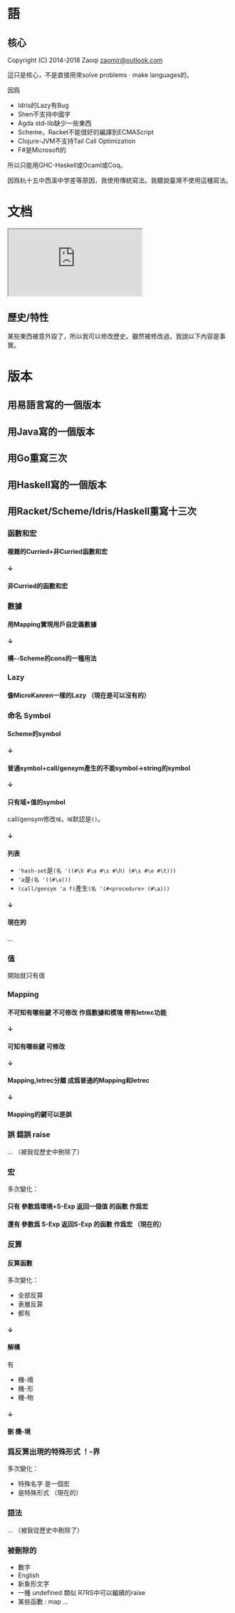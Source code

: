 語
==
核心
---
Copyright (C) 2014-2018  Zaoqi <zaomir@outlook.com>

這只是核心，不是直接用來solve problems · make languages的。

因爲
+ Idris的Lazy有Bug
+ Shen不支持中國字
+ Agda std-lib缺少一些東西
+ Scheme，Racket不能很好的編譯到ECMAScript
+ Clojure-JVM不支持Tail Call Optimization
+ F#是Microsoft的

所以只能用GHC-Haskell或Ocaml或Coq。

因爲杭十五中西溪中学差等原因，我使用傳統寫法。我聽說臺灣不使用這種寫法。

# 文档
<iframe src="http://the-language.github.io"></iframe>

歷史/特性
-------
某些東西被意外毀了，所以我可以修改歷史。雖然被修改過，我說以下內容是事實。

# 版本
## 用易語言寫的一個版本
## 用Java寫的一個版本
## 用Go重寫三次
## 用Haskell寫的一個版本
## 用Racket/Scheme/Idris/Haskell重寫十三次
### 函數和宏
#### 複雜的Curried+非Curried函數和宏
#### ↓
#### 非Curried的函數和宏
### 數據
#### 用Mapping實現用戶自定義數據
#### ↓
#### 構--Scheme的cons的一種用法
### Lazy
#### 像MicroKanren一樣的Lazy （現在是可以沒有的）
### 命名 Symbol
#### Scheme的symbol
#### ↓
#### 普通symbol+call/gensym產生的不能symbol->string的symbol
#### ↓
#### 只有域+值的symbol
call/gensym修改`域`，`域`默認是`()`。
#### ↓
#### 列表
+ `'hash-set`是`(名 '((#\h #\a #\s #\h) (#\s #\e #\t)))`
+ `'a`是`(名 '((#\a)))`
+ `(call/gensym 'a f)`產生`(名 '(#<procedure> (#\a)))`
#### ↓
#### 現在的
...
### 值
開始就只有值
### Mapping
#### 不可知有哪些鍵 不可修改 作爲數據和模塊 帶有letrec功能
#### ↓
#### 可知有哪些鍵 可修改
#### ↓
#### Mapping,letrec分離 成爲普通的Mapping和letrec
#### ↓
#### Mapping的鍵可以是誤
### 誤 錯誤 raise
... （被我從歷史中刪除了）
### 宏
多次變化：
#### 只有 參數爲環境+S-Exp 返回一個值 的函數 作爲宏
#### 還有 參數爲 S-Exp 返回S-Exp 的函數 作爲宏 （現在的）
### 反算
#### 反算函數
多次變化：
+ 全部反算
+ 表層反算
+ 都有
#### ↓
#### 解構
有
+ 機-境
+ 機-形
+ 機-物
#### ↓
#### 刪 機-境
### 爲反算出現的特殊形式 ！-界
多次變化：
+ 特殊名字 是一個宏
+ 是特殊形式 （現在的）
### 語法
... （被我從歷史中刪除了）
### 被刪除的
+ 數字
+ English
+ 新象形文字
+ 一種 undefined 類似 R7RS中可以繼續的raise
+ 某些函數 : map ...
